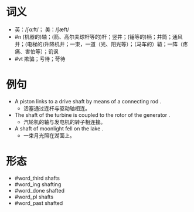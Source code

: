 # 词义
- 英：/ʃɑːft/； 美：/ʃæft/
- #n (机器的)轴；(箭、高尔夫球杆等的)杆；竖井；(锤等的)柄；井筒；通风井；(电梯的)升降机井；一束，一道（光、阳光等）；（马车的）辕；一阵（疼痛、害怕等）；讥讽
- #vt 欺骗；亏待；苛待
# 例句
- A piston links to a drive shaft by means of a connecting rod .
	- 活塞通过连杆与驱动轴相连。
- The shaft of the turbine is coupled to the rotor of the generator .
	- 汽轮机的轴与发电机的转子相连接。
- A shaft of moonlight fell on the lake .
	- 一束月光照在湖面上。
# 形态
- #word_third shafts
- #word_ing shafting
- #word_done shafted
- #word_pl shafts
- #word_past shafted

